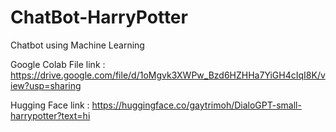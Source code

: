 # ChatBot-HarryPotter
Chatbot using Machine Learning

Google Colab File link : https://drive.google.com/file/d/1oMgvk3XWPw_Bzd6HZHHa7YiGH4cIqI8K/view?usp=sharing

Hugging Face link : https://huggingface.co/gaytrimoh/DialoGPT-small-harrypotter?text=hi
